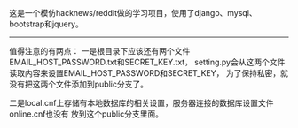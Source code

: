 这是一个模仿hacknews/reddit做的学习项目，使用了django、mysql、bootstrap和jquery。
***
值得注意的有两点：
一是根目录下应该还有两个文件EMAIL_HOST_PASSWORD.txt和SECRET_KEY.txt，
setting.py会从这两个文件读取内容来设置EMAIL_HOST_PASSWORD和SECRET_KEY，
为了保持私密，就没有把这两个文件添加到public分支了。

二是local.cnf上存储有本地数据库的相关设置，服务器连接的数据库设置文件online.cnf也没有
放到这个public分支里面。
